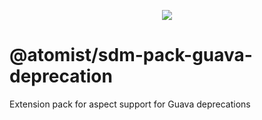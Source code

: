 <p align="center">
  <img src="https://images.atomist.com/sdm/SDM-Logo-Dark.png">
</p>

# @atomist/sdm-pack-guava-deprecation

Extension pack for aspect support for Guava deprecations
